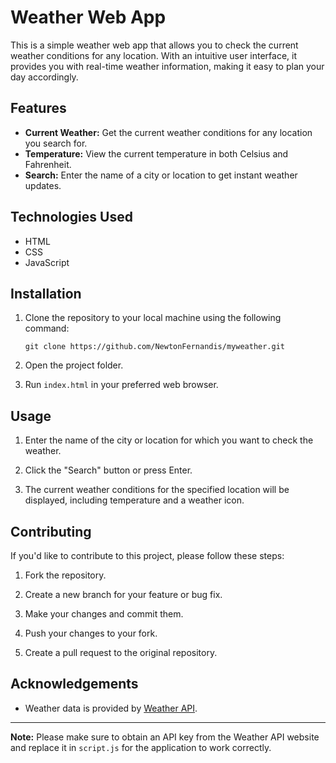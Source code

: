 # Weather Web App

This is a simple weather web app that allows you to check the current weather conditions for any location. With an intuitive user interface, it provides you with real-time weather information, making it easy to plan your day accordingly.

## Features

- **Current Weather:** Get the current weather conditions for any location you search for.
- **Temperature:** View the current temperature in both Celsius and Fahrenheit.
- **Search:** Enter the name of a city or location to get instant weather updates.


## Technologies Used

- HTML
- CSS
- JavaScript

## Installation

1. Clone the repository to your local machine using the following command:

   ```shell
   git clone https://github.com/NewtonFernandis/myweather.git
   ```

2. Open the project folder.

3. Run `index.html` in your preferred web browser.

## Usage

1. Enter the name of the city or location for which you want to check the weather.

2. Click the "Search" button or press Enter.

3. The current weather conditions for the specified location will be displayed, including temperature and a weather icon.

## Contributing

If you'd like to contribute to this project, please follow these steps:

1. Fork the repository.

2. Create a new branch for your feature or bug fix.

3. Make your changes and commit them.

4. Push your changes to your fork.

5. Create a pull request to the original repository.

## Acknowledgements

- Weather data is provided by [Weather API](https://api.openweathermap.org).

---

**Note:** Please make sure to obtain an API key from the Weather API website and replace it in `script.js` for the application to work correctly.
